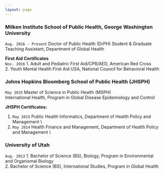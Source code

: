 ```yaml
---
layout: page
---
```


### Milken Institute School of Public Health, George Washington University  
`Aug. 2016 - Present` Doctor of Public Health (DrPH) Student & Graduate Teaching Assistant, Department of Global Health  

__First Aid Certificates__  
`Nov. 2016` 1. Adult and Pediatric First Aid/CPR/AED, American Red Cross  
2. Youth Mental Health First Aid USA, National Council for Behavioral Health

### Johns Hopkins Bloomberg School of Public Health (JHSPH)  
`May 2015` Master of Science in Public Health (MSPH)  
International Health, Program in Global Disease Epidemiology and Control  

__JHSPH Certificates:__  
1. `May 2015` Public Health Informatics, Department of Health Policy and Management \ 
2. `May 2014` Health Finance and Management, Department of Health Policy and Management \

### University of Utah  
`Aug. 2013`  1. Bachelor of Science (BS), Biology, Program in Environmental and Organismal Biology  
2. Bachelor of Science (BS), International Studies, Program in Global Health                                    
